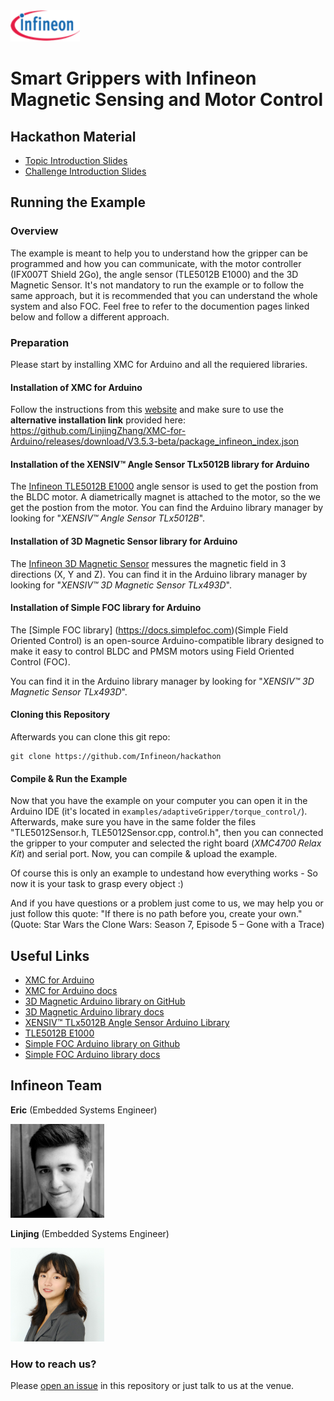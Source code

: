 <img src="./img/infineon_logo.png" alt="Infineon Logo" height="50"/>

# Smart Grippers with Infineon Magnetic Sensing and Motor Control

## Hackathon Material
* [Topic Introduction Slides](./topic_introduction.pdf)
* [Challenge Introduction Slides](./challenge_introduction.pdf)

## Running the Example

### Overview
The example is meant to help you to understand  how the gripper can be programmed and how you can communicate, with the motor controller (IFX007T Shield 2Go), the angle sensor (TLE5012B E1000) and the 3D Magnetic Sensor.
It's not mandatory to run the example or to follow the same approach, but it is recommended that you can understand the whole system and also FOC.
Feel free to refer to the documention pages linked below and follow a different approach.


### Preparation
Please start by installing XMC for Arduino and all the requiered libraries.


#### Installation of XMC for Arduino
Follow the instructions from this [website](https://xmc-arduino.readthedocs.io/en/latest/installation-instructions.html) and make sure to use the **alternative installation link** provided here:
https://github.com/LinjingZhang/XMC-for-Arduino/releases/download/V3.5.3-beta/package_infineon_index.json


#### Installation of the XENSIV™ Angle Sensor TLx5012B library for Arduino
The [Infineon TLE5012B E1000](https://www.infineon.com/cms/de/product/sensor/magnetic-sensors/magnetic-position-sensors/angle-sensors/tle5012b-e1000/) angle sensor is used to get the postion from the BLDC motor. A diametrically magnet is attached to the motor, so the we get the postion from the motor.
You can find the Arduino library manager by looking for "*XENSIV™ Angle Sensor TLx5012B*".

#### Installation of 3D Magnetic Sensor library for Arduino
The [Infineon 3D Magnetic Sensor](https://www.infineon.com/cms/en/product/sensor/magnetic-sensors/magnetic-position-sensors/3d-magnetics/tle493d-a2b6/) messures the magnetic field in 3 directions (X, Y and Z).
You can find it in the Arduino library manager by looking for "*XENSIV™ 3D Magnetic Sensor TLx493D*".


#### Installation of Simple FOC library for Arduino
The [Simple FOC library] (https://docs.simplefoc.com)(Simple Field Oriented Control)  is an open-source Arduino-compatible library designed to make it easy to control BLDC and PMSM motors using Field Oriented Control (FOC).

You can find it in the Arduino library manager by looking for "*XENSIV™ 3D Magnetic Sensor TLx493D*".

#### Cloning this Repository
Afterwards you can clone this git repo:
```
git clone https://github.com/Infineon/hackathon
```

#### Compile & Run the Example
Now that you have the example on your computer you can open it in the Arduino IDE (it's located in `examples/adaptiveGripper/torque_control/`).
Afterwards, make sure you have in the same folder the files "TLE5012Sensor.h, TLE5012Sensor.cpp, control.h", then you can connected the gripper to your computer and selected the right board (*XMC4700 Relax Kit*) and serial port.
Now, you can compile & upload the example.

Of course this is only an example to undestand how everything works - So now it is your task to grasp every object :)

And if you have questions or a problem just come to us, we may help you or just follow this quote:
"If there is no path before you, create your own." (Quote: Star Wars the Clone Wars: Season 7, Episode 5 – Gone with a Trace)

## Useful Links
* [XMC for Arduino](https://github.com/Infineon/XMC-for-Arduino?tab=readme-ov-file)
* [XMC for Arduino docs](https://xmc-arduino.readthedocs.io/en/latest/index.html)
* [3D Magnetic Arduino library on GitHub](https://github.com/Infineon/arduino-xensiv-3d-magnetic-sensor-tlx493d)
* [3D Magnetic Arduino library docs](https://www.infineon.com/cms/en/product/sensor/magnetic-sensors/magnetic-position-sensors/3d-magnetics/)
* [XENSIV™ TLx5012B Angle Sensor Arduino Library](https://github.com/Infineon/xensiv-angle-sensor-tlx5012)
* [TLE5012B E1000](https://www.infineon.com/cms/de/product/sensor/magnetic-sensors/magnetic-position-sensors/angle-sensors/tle5012b-e1000/)
* [Simple FOC Arduino library on Github](https://github.com/simplefoc/Arduino-FOC)
* [Simple FOC Arduino library docs](https://docs.simplefoc.com)

## Infineon Team

**Eric** (Embedded Systems Engineer)

<img src="./img/eric.png" alt="Eric" height="150"/>

**Linjing** (Embedded Systems Engineer)

<img src="./img/linjing.jpg" alt="Linjing" height="150"/>

### How to reach us?
Please [open an issue](https://github.com/Infineon/hackathon/issues) in this repository or just talk to us at the venue.
